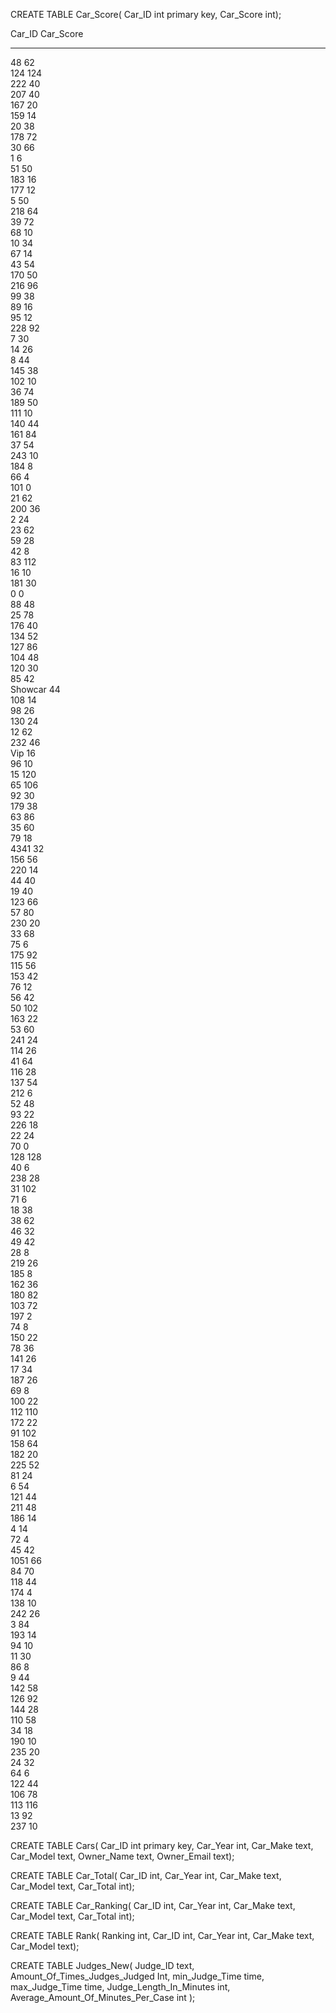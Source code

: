 CREATE TABLE Car_Score(
   Car_ID int primary key,
   Car_Score int);

   Car_ID      Car_Score 
----------  ----------
48          62        
124         124       
222         40        
207         40        
167         20        
159         14        
20          38        
178         72        
30          66        
1           6         
51          50        
183         16        
177         12        
5           50        
218         64        
39          72        
68          10        
10          34        
67          14        
43          54        
170         50        
216         96        
99          38        
89          16        
95          12        
228         92        
7           30        
14          26        
8           44        
145         38        
102         10        
36          74        
189         50        
111         10        
140         44        
161         84        
37          54        
243         10        
184         8         
66          4         
101         0         
21          62        
200         36        
2           24        
23          62        
59          28        
42          8         
83          112       
16          10        
181         30        
0           0         
88          48        
25          78        
176         40        
134         52        
127         86        
104         48        
120         30        
85          42        
Showcar     44        
108         14        
98          26        
130         24        
12          62        
232         46        
Vip         16        
96          10        
15          120       
65          106       
92          30        
179         38        
63          86        
35          60        
79          18        
4341        32        
156         56        
220         14        
44          40        
19          40        
123         66        
57          80        
230         20        
33          68        
75          6         
175         92        
115         56        
153         42        
76          12        
56          42        
50          102       
163         22        
53          60        
241         24        
114         26        
41          64        
116         28        
137         54        
212         6         
52          48        
93          22        
226         18        
22          24        
70          0         
128         128       
40          6         
238         28        
31          102       
71          6         
18          38        
38          62        
46          32        
49          42        
28          8         
219         26        
185         8         
162         36        
180         82        
103         72        
197         2         
74          8         
150         22        
78          36        
141         26        
17          34        
187         26        
69          8         
100         22        
112         110       
172         22        
91          102       
158         64        
182         20        
225         52        
81          24        
6           54        
121         44        
211         48        
186         14        
4           14        
72          4         
45          42        
1051        66        
84          70        
118         44        
174         4         
138         10        
242         26        
3           84        
193         14        
94          10        
11          30        
86          8         
9           44        
142         58        
126         92        
144         28        
110         58        
34          18        
190         10        
235         20        
24          32        
64          6         
122         44        
106         78        
113         116       
13          92        
237         10      


CREATE TABLE Cars(
   Car_ID int primary key,
   Car_Year int,
   Car_Make text,
   Car_Model text,
   Owner_Name text,
   Owner_Email text);


CREATE TABLE Car_Total(
   Car_ID int,
   Car_Year int,
   Car_Make text,
   Car_Model text,
   Car_Total int);


CREATE TABLE Car_Ranking(
   Car_ID int,
   Car_Year int,
   Car_Make text,
   Car_Model text,
   Car_Total int);


CREATE TABLE Rank(
   Ranking int,
   Car_ID int,
   Car_Year int,
   Car_Make text,
   Car_Model text);


CREATE TABLE Judges_New(
    Judge_ID text,
    Amount_Of_Times_Judges_Judged Int,
    min_Judge_Time time,
    max_Judge_Time time,
    Judge_Length_In_Minutes int,
    Average_Amount_Of_Minutes_Per_Case int
);

